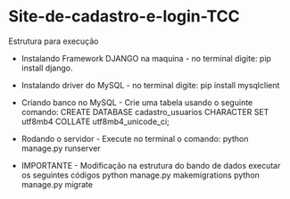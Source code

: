 # Site-de-cadastro-e-login-TCC

Estrutura para execução

- Instalando Framework DJANGO na maquina -
no terminal digite: pip install django.

- Instalando driver do MySQL -
no terminal digite: pip install mysqlclient

- Criando banco no MySQL -
Crie uma tabela usando o seguinte comando: 
CREATE DATABASE cadastro_usuarios CHARACTER SET utf8mb4 COLLATE utf8mb4_unicode_ci;

- Rodando o servidor -
Execute no terminal o comando: python manage.py runserver

- IMPORTANTE -
Modificação na estrutura do bando de dados executar os seguintes códigos
python manage.py makemigrations
python manage.py migrate